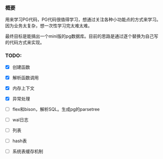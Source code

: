 ### 概要
用来学习PG代码，PG代码很值得学习，想通过关注各种小功能点的方式来学习。
因为业务太复杂，想一次性学习完太难太难。

最终目标是能搞出一个mini版的pg数据库。目前的思路是通过逐个替换为自己写的代码方式来实现。

### TODO:
- [x] 创建函数
- [x] 解析函数调用
- [x] 内存上下文
- [x] 异常处理
- [ ] flex和bison，解析SQL。生成pg的parsetree
- [ ] wal日志
- [ ] 列表
- [ ] hash表
- [ ] 系统表缓存机制

